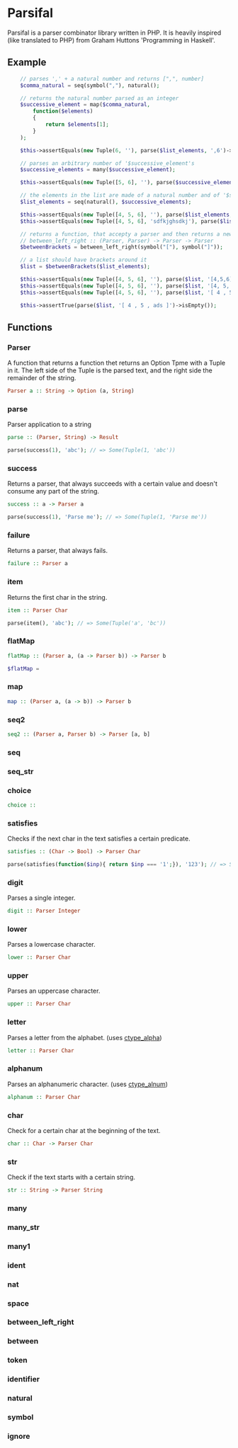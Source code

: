 # Parsifal

Parsifal is a parser combinator library written in PHP.
It is heavily inspired (like translated to  PHP) from Graham Huttons 'Programming in Haskell'.


## Example


```php
	// parses ',' + a natural number and returns [",", number]
	$comma_natural = seq(symbol(","), natural();

	// returns the natural number parsed as an integer
	$successive_element = map($comma_natural,
		function($elements)
		{
			return $elements[1];
		}
	);

	$this->assertEquals(new Tuple(6, ''), parse($list_elements, ',6')->get());

	// parses an arbitrary number of '$successive_element's
	$successive_elements = many($successive_element);

	$this->assertEquals(new Tuple([5, 6], ''), parse($successive_elements, ',5,6')->get());

	// the elements in the list are made of a natural number and of '$successive_elements'
	$list_elements = seq(natural(), $successive_elements);

	$this->assertEquals(new Tuple([4, 5, 6], ''), parse($list_elements, '4,5,6')->get());
	$this->assertEquals(new Tuple([4, 5, 6], 'sdfkjghsdkj'), parse($list_elements, '4,5,6sdfkjghsdkj')->get());

	// returns a function, that accepty a parser and then returns a new parser
	// between_left_right :: (Parser, Parser) -> Parser -> Parser
	$betweenBrackets = between_left_right(symbol("["), symbol("]"));

	// a list should have brackets around it
	$list = $betweenBrackets($list_elements);

	$this->assertEquals(new Tuple([4, 5, 6], ''), parse($list, '[4,5,6]')->get());
	$this->assertEquals(new Tuple([4, 5, 6], ''), parse($list, '[4, 5, 6]')->get());
	$this->assertEquals(new Tuple([4, 5, 6], ''), parse($list, '[ 4 , 5 , 6 ]')->get());

	$this->assertTrue(parse($list, '[ 4 , 5 , ads ]')->isEmpty());
```

## Functions

### Parser

A function that returns a function thet returns an Option Tpme with a Tuple in it. The left side of the Tuple is the parsed text, and the right side the remainder of the string.

```haskell
Parser a :: String -> Option (a, String) 
```

### parse

Parser application to a string

```haskell
parse :: (Parser, String) -> Result
```

```php
parse(success(1), 'abc'); // => Some(Tuple(1, 'abc'))
```

### success

Returns a parser, that always succeeds with a certain value and doesn't consume any part of the string.

```haskell
success :: a -> Parser a
```

```php
parse(success(1), 'Parse me'); // => Some(Tuple(1, 'Parse me'))
```

### failure

Returns a parser, that always fails.

```haskell
failure :: Parser a
```

### item

Returns the first char in the string.

```haskell
item :: Parser Char
```

```php
parse(item(), 'abc'); // => Some(Tuple('a', 'bc'))
```

### flatMap

```haskell
flatMap :: (Parser a, (a -> Parser b)) -> Parser b
```

```php
$flatMap = 
```

### map

```haskell
map :: (Parser a, (a -> b)) -> Parser b
```

### seq2

```haskell
seq2 :: (Parser a, Parser b) -> Parser [a, b]
```

### seq

### seq_str

### choice

```haskell
choice :: 
```

### satisfies

Checks if the next char in the text satisfies a certain predicate.

```haskell
satisfies :: (Char -> Bool) -> Parser Char
```

```php
parse(satisfies(function($inp){ return $inp === '1';}), '123'); // => Some(Tuple('1', '23'))
```

### digit

Parses a single integer.

```haskell
digit :: Parser Integer
```

### lower

Parses a lowercase character.

```haskell
lower :: Parser Char
```

### upper

Parses an uppercase character.

```haskell
upper :: Parser Char
```

### letter

Parses a letter from the alphabet. (uses [ctype_alpha](http://www.php.net/manual/en/function.ctype-alpha.php))

```haskell
letter :: Parser Char
```

### alphanum

Parses an alphanumeric character. (uses [ctype_alnum](http://www.php.net/manual/en/function.ctype_alnum.php))

```haskell
alphanum :: Parser Char
```

### char

Check for a certain char at the beginning of the text.

```haskell
char :: Char -> Parser Char
```

### str

Check if the text starts with a certain string.

```haskell
str :: String -> Parser String
```

### many

### many_str

### many1

### ident

### nat

### space

### between_left_right

### between

### token

### identifier

### natural

### symbol

### ignore


